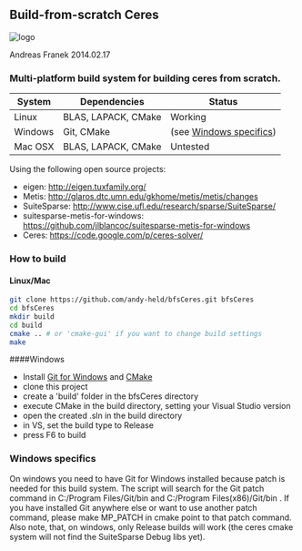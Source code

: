 ## Build-from-scratch Ceres
![logo](https://www.igd.fraunhofer.de/sites/default/files/yaml_3col_standard_logo.gif)

Andreas Franek 2014.02.17

### Multi-platform build system for building ceres from scratch.

| System    | Dependencies          | Status |
|-----------|-----------------------|--------|
| Linux     | BLAS, LAPACK, CMake   | Working |
| Windows   | Git, CMake            | (see [Windows specifics](#windows-specifics)) |
| Mac OSX   | BLAS, LAPACK, CMake   | Untested |

Using the following open source projects:
* eigen:                          http://eigen.tuxfamily.org/
* Metis:                          http://glaros.dtc.umn.edu/gkhome/metis/metis/changes
* SuiteSparse:                    http://www.cise.ufl.edu/research/sparse/SuiteSparse/
* suitesparse-metis-for-windows:  https://github.com/jlblancoc/suitesparse-metis-for-windows
* Ceres:                          https://code.google.com/p/ceres-solver/

### How to build

#### Linux/Mac
```bash
git clone https://github.com/andy-held/bfsCeres.git bfsCeres
cd bfsCeres
mkdir build
cd build
cmake .. # or 'cmake-gui' if you want to change build settings
make
```
####Windows
* Install [Git for Windows](http://msysgit.github.io/) and [CMake](http://www.cmake.org/)
* clone this project
* create a 'build' folder in the bfsCeres directory
* execute CMake in the build directory, setting your Visual Studio version
* open the created .sln in the build directory
* in VS, set the build type to Release
* press F6 to build

### Windows specifics

On windows you need to have Git for Windows installed because patch is needed for this build system. The script will search for the Git patch command in C:/Program Files/Git/bin and C:/Program Files(x86)/Git/bin . If you have installed Git anywhere else or want to use another patch command, please make MP_PATCH in cmake point to that patch command.
Also note, that, on windows, only Release builds will work (the ceres cmake system will not find the SuiteSparse Debug libs yet).
